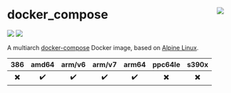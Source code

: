 # docker_compose <a href='https://github.com/padhi-homelab/docker_compose/actions?query=workflow%3A%22Docker+CI+Release%22'><img align='right' src='https://img.shields.io/github/workflow/status/padhi-homelab/docker_compose/Docker%20CI%20Release?logo=github&logoWidth=24&style=flat-square'></img></a>

<a href='https://hub.docker.com/r/padhihomelab/compose'><img src='https://img.shields.io/docker/image-size/padhihomelab/compose/latest?logo=docker&logoWidth=24&style=for-the-badge'></img></a> <a href='https://microbadger.com/images/padhihomelab/compose'><img src='https://img.shields.io/microbadger/layers/padhihomelab/compose/latest?logo=docker&logoWidth=24&style=for-the-badge'></img></a>

A multiarch [docker-compose] Docker image, based on [Alpine Linux].

|           386            |       amd64        |       arm/v6       |       arm/v7       |       arm64        |         ppc64le          |          s390x           |
| :----------------------: | :----------------: | :----------------: | :----------------: | :----------------: | :----------------------: | :----------------------: |
| :heavy_multiplication_x: | :heavy_check_mark: | :heavy_check_mark: | :heavy_check_mark: | :heavy_check_mark: | :heavy_multiplication_x: | :heavy_multiplication_x: |

[Alpine Linux]:   https://alpinelinux.org/
[docker-compose]: https://github.com/docker/compose/
